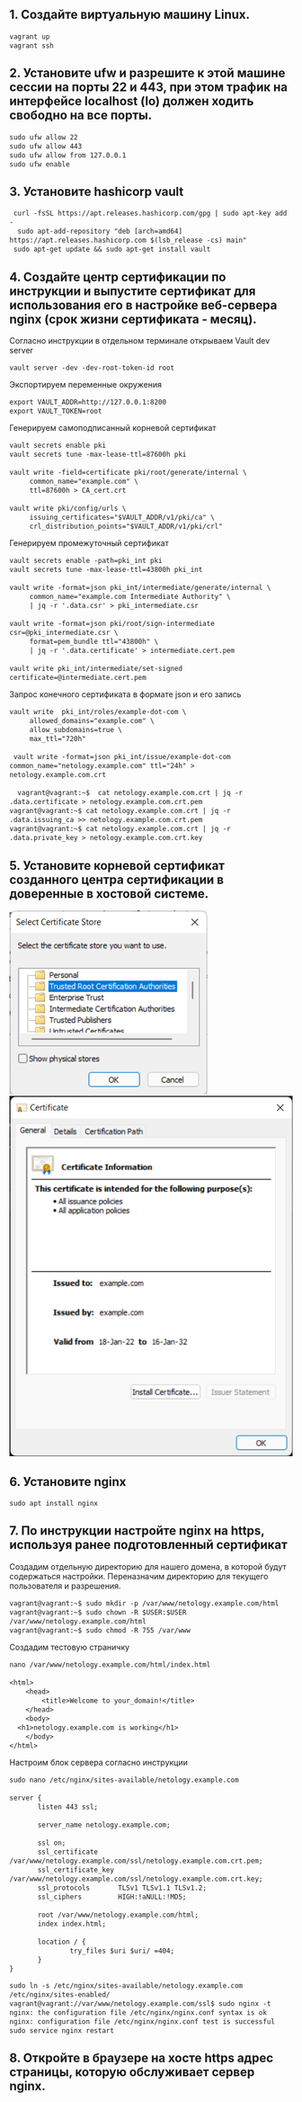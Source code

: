 ## 1. Создайте виртуальную машину Linux.
```
vagrant up  
vagrant ssh
```

## 2. Установите ufw и разрешите к этой машине сессии на порты 22 и 443, при этом трафик на интерфейсе localhost (lo) должен ходить свободно на все порты.
```
sudo ufw allow 22  
sudo ufw allow 443  
sudo ufw allow from 127.0.0.1
sudo ufw enable
```

## 3. Установите hashicorp vault
```
 curl -fsSL https://apt.releases.hashicorp.com/gpg | sudo apt-key add -  
  sudo apt-add-repository "deb [arch=amd64] https://apt.releases.hashicorp.com $(lsb_release -cs) main"  
 sudo apt-get update && sudo apt-get install vault
 ```

## 4. Cоздайте центр сертификации по инструкции и выпустите сертификат для использования его в настройке веб-сервера nginx (срок жизни сертификата - месяц).

Согласно инструкции в отдельном терминале открываем Vault dev server  
```
vault server -dev -dev-root-token-id root  
```
 Экспортируем переменные окружения  
```
export VAULT_ADDR=http://127.0.0.1:8200  
export VAULT_TOKEN=root  
```
 Генерируем самоподписанный корневой сертификат
```
vault secrets enable pki  
vault secrets tune -max-lease-ttl=87600h pki    

vault write -field=certificate pki/root/generate/internal \
     common_name="example.com" \
     ttl=87600h > CA_cert.crt  
     
vault write pki/config/urls \
     issuing_certificates="$VAULT_ADDR/v1/pki/ca" \
     crl_distribution_points="$VAULT_ADDR/v1/pki/crl"

```
 Генерируем промежуточный сертификат
```
vault secrets enable -path=pki_int pki  
vault secrets tune -max-lease-ttl=43800h pki_int    

vault write -format=json pki_int/intermediate/generate/internal \
     common_name="example.com Intermediate Authority" \
     | jq -r '.data.csr' > pki_intermediate.csr  
     
vault write -format=json pki/root/sign-intermediate csr=@pki_intermediate.csr \
     format=pem_bundle ttl="43800h" \
     | jq -r '.data.certificate' > intermediate.cert.pem  
     
vault write pki_int/intermediate/set-signed certificate=@intermediate.cert.pem
```
 Запрос конечного сертификата в формате json и его запись
```
vault write  pki_int/roles/example-dot-com \
     allowed_domains="example.com" \
     allow_subdomains=true \
     max_ttl="720h"

 vault write -format=json pki_int/issue/example-dot-com common_name="netology.example.com" ttl="24h" > netology.example.com.crt

  vagrant@vagrant:~$  cat netology.example.com.crt | jq -r .data.certificate > netology.example.com.crt.pem
vagrant@vagrant:~$ cat netology.example.com.crt | jq -r .data.issuing_ca >> netology.example.com.crt.pem
vagrant@vagrant:~$ cat netology.example.com.crt | jq -r .data.private_key > netology.example.com.crt.key
```
## 5. Установите корневой сертификат созданного центра сертификации в доверенные в хостовой системе.

![alt text](https://github.com/homopoluza/devops-netology/blob/main/midterm/cert1.png)  
![alt text](https://github.com/homopoluza/devops-netology/blob/main/midterm/cert.png)

## 6. Установите nginx
```
sudo apt install nginx
```

## 7. По инструкции настройте nginx на https, используя ранее подготовленный сертификат

Создадим отдельную директорию для нашего домена, в которой будут содержаться настройки. Переназначим директорию для текущего пользователя и разрешения. 
```
vagrant@vagrant:~$ sudo mkdir -p /var/www/netology.example.com/html  
vagrant@vagrant:~$ sudo chown -R $USER:$USER /var/www/netology.example.com/html  
vagrant@vagrant:~$ sudo chmod -R 755 /var/www  
```
Создадим тестовую страничку

```
nano /var/www/netology.example.com/html/index.html  

<html>
    <head>
        <title>Welcome to your_domain!</title>
    </head>
    <body>
  <h1>netology.example.com is working</h1>
    </body>
</html>
```

Настроим блок сервера согласно инструкции

```
sudo nano /etc/nginx/sites-available/netology.example.com  

server {
       listen 443 ssl;

       server_name netology.example.com;
  
       ssl on;
       ssl_certificate /var/www/netology.example.com/ssl/netology.example.com.crt.pem;
       ssl_certificate_key /var/www/netology.example.com/ssl/netology.example.com.crt.key;
       ssl_protocols       TLSv1 TLSv1.1 TLSv1.2;
       ssl_ciphers         HIGH:!aNULL:!MD5;

       root /var/www/netology.example.com/html;
       index index.html;

       location / {
               try_files $uri $uri/ =404;
       }
}
```
```
sudo ln -s /etc/nginx/sites-available/netology.example.com /etc/nginx/sites-enabled/
vagrant@vagrant://var/www/netology.example.com/ssl$ sudo nginx -t
nginx: the configuration file /etc/nginx/nginx.conf syntax is ok
nginx: configuration file /etc/nginx/nginx.conf test is successful
sudo service nginx restart
```
## 8. Откройте в браузере на хосте https адрес страницы, которую обслуживает сервер nginx.


